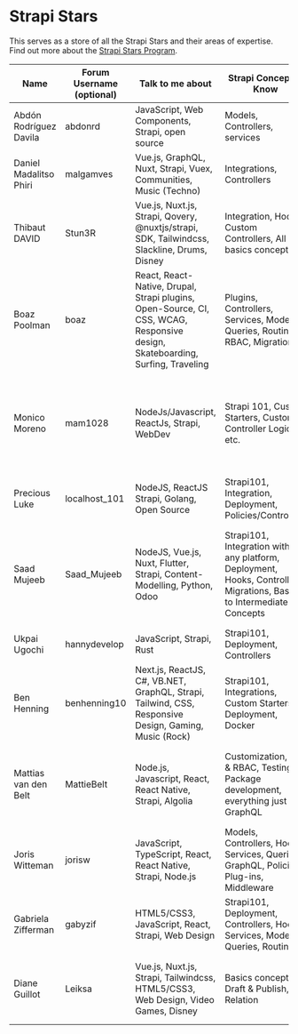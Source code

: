 # Strapi Stars


This serves as a store of all the Strapi Stars and their areas of expertise.
Find out more about the [Strapi Stars Program](https://strapi.io/community-stars). 


| Name      | Forum Username (optional) | Talk to me about      | Strapi Concepts I Know | Activities I like |
| ----------- | ----------- | ----------- | ----------- | ----------- |
| Abdón Rodríguez Davila | abdonrd | JavaScript, Web Components, Strapi, open source | Models, Controllers, services | Learn, code, travel and food |
| Daniel Madalitso Phiri      | malgamves      | Vue.js, GraphQL, Nuxt, Strapi, Vuex, Communities, Music (Techno)    | Integrations, Controllers       | Speaking, Writing, Testing      |
| Thibaut DAVID | Stun3R | Vue.js, Nuxt.js, Strapi, Qovery, @nuxtjs/strapi, SDK, Tailwindcss, Slackline, Drums, Disney | Integration, Hooks, Custom Controllers, All basics concepts | Package & Plugin development, Code Contributions, Speaking |
| Boaz Poolman | boaz | React, React-Native, Drupal, Strapi plugins, Open-Source, CI, CSS, WCAG, Responsive design, Skateboarding, Surfing, Traveling | Plugins, Controllers, Services, Models, Queries, Routing, RBAC, Migration | Plugin development, Testing, Speaking |
| Monico Moreno      | mam1028      | NodeJs/Javascript, ReactJs, Strapi, WebDev    | Strapi 101, Custom Starters, Custom Controller Logic, etc.       | [Training Videos](https://strapi.training), Social Media Interactions, (future) Code Contributions, Strapi Forum Contributions, etc.       |
| Precious Luke  |  localhost_101  | NodeJS, ReactJS Strapi, Golang, Open Source | Strapi101, Integration, Deployment, Policies/Controllers | Writing, Speaking, Rapping |
| Saad Mujeeb  |  Saad_Mujeeb  | NodeJS, Vue.js, Nuxt, Flutter, Strapi, Content-Modelling, Python, Odoo | Strapi101, Integration with any platform, Deployment, Hooks, Controllers, Migrations, Basic to Intermediate Concepts | Code Contribution, Plugin Development, Speaking, Training Videos, Help channel Contributions |
| Ukpai Ugochi  |  hannydevelop | JavaScript, Strapi, Rust | Strapi101, Deployment, Controllers | Writing, Speaking, Coding |
| Ben Henning | benhenning10 | Next.js, ReactJS, C#, VB.NET, GraphQL, Strapi, Tailwind, CSS, Responsive Design, Gaming, Music (Rock) | Strapi101, Integrations, Custom Starters, Deployment, Docker | Speaking, Writing, Testing, Translating, Code Contributions, Support |
| Mattias van den Belt | MattieBelt | Node.js, Javascript, React, React Native, Strapi, Algolia | Customization, EE & RBAC, Testing, Package development, everything just not GraphQL | Package development, Code contributions, Helping Discord & Forum |
| Joris Witteman  |  jorisw | JavaScript, TypeScript, React, React Native, Strapi, Node.js | Models, Controllers, Hooks, Services, Queries, GraphQL, Policies, Plug-ins, Middleware | Software Design & Development, Guitar, Arts, Travel, Movies  |
| Gabriela Zifferman  |  gabyzif | HTML5/CSS3, JavaScript, React, Strapi, Web Design | Strapi101, Deployment, Controllers, Hooks, Services, Models, Queries, Routing, | Drawing, Make-up, Coding, Speaking, Travelling  |
| Diane Guillot  |  Leiksa | Vue.js, Nuxt.js, Strapi, Tailwindcss, HTML5/CSS3, Web Design, Video Games, Disney | Basics concepts, Draft & Publish, Relation | Design, Coding, Travelling, Playing video games, Movies  |
